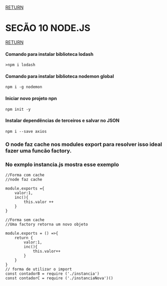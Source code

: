 [RETURN](https://github.com/darlanMedeiros/CursoWebModernoJavaScript2021)

# SECÃO 10 NODE.JS

[RETURN](https://github.com/darlanMedeiros/CursoWebModernoJavaScript2021)

#### Comando para instalar biblioteca lodash
```basch
>npm i lodash
```
#### Comando para instalar biblioteca nodemon global
```basch
npm i -g nodemon
```
#### Iniciar novo projeto npn
```basch
npm init -y
```
#### Instalar dependências de terceiros e salvar no JSON

```basch
npm i --save axios
```

### O node faz cache nos modules export para resolver isso ideal fazer uma funcão factory.
### No exmplo instancia.js mostra esse exemplo

```basch
//Forma com cache
//node faz cache

module.exports ={
    valor:1,
    inc(){
        this.valor ++
    }
}

//Forma sem cache
//Uma factory retorna um novo objeto

module.exports = () =>{
    return { 
        valor:1,
        inc(){
            this.valor++
        }
    }
}
// forma de utilizar o import
const contadorB = require ('./instancia')
const contadorC = require ('./instanciaNova')()

```